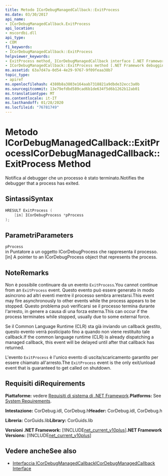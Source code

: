```yaml
---
title: Metodo ICorDebugManagedCallback::ExitProcess
ms.date: 03/30/2017
api_name:
- ICorDebugManagedCallback.ExitProcess
api_location:
- mscordbi.dll
api_type:
- COM
f1_keywords:
- ICorDebugManagedCallback::ExitProcess
helpviewer_keywords:
- ExitProcess method, ICorDebugManagedCallback interface [.NET Framework debugging]
- ICorDebugManagedCallback::ExitProcess method [.NET Framework debugging]
ms.assetid: 63a7d47a-0d54-4e29-9767-9f09feaa38b7
topic_type:
- apiref
ms.openlocfilehash: 4380b8a3803e164aab7318821a9dbde32ecc3a0b
ms.sourcegitcommit: 13e79efdbd589cad6b1de634f5d6b1262b12ab01
ms.translationtype: MT
ms.contentlocale: it-IT
ms.lasthandoff: 01/28/2020
ms.locfileid: "76781749"
---
```

# <a name="icordebugmanagedcallbackexitprocess-method"></a><span data-ttu-id="a2299-102">Metodo ICorDebugManagedCallback::ExitProcess</span><span class="sxs-lookup"><span data-stu-id="a2299-102">ICorDebugManagedCallback::ExitProcess Method</span></span>
<span data-ttu-id="a2299-103">Notifica al debugger che un processo è stato terminato.</span><span class="sxs-lookup"><span data-stu-id="a2299-103">Notifies the debugger that a process has exited.</span></span>  
  
## <a name="syntax"></a><span data-ttu-id="a2299-104">Sintassi</span><span class="sxs-lookup"><span data-stu-id="a2299-104">Syntax</span></span>  
  
```cpp  
HRESULT ExitProcess (  
    [in] ICorDebugProcess *pProcess  
);  
```  
  
## <a name="parameters"></a><span data-ttu-id="a2299-105">Parametri</span><span class="sxs-lookup"><span data-stu-id="a2299-105">Parameters</span></span>  
 `pProcess`  
 <span data-ttu-id="a2299-106">in Puntatore a un oggetto ICorDebugProcess che rappresenta il processo.</span><span class="sxs-lookup"><span data-stu-id="a2299-106">[in] A pointer to an ICorDebugProcess object that represents the process.</span></span>  
  
## <a name="remarks"></a><span data-ttu-id="a2299-107">Note</span><span class="sxs-lookup"><span data-stu-id="a2299-107">Remarks</span></span>  
 <span data-ttu-id="a2299-108">Non è possibile continuare da un evento `ExitProcess`.</span><span class="sxs-lookup"><span data-stu-id="a2299-108">You cannot continue from an `ExitProcess` event.</span></span> <span data-ttu-id="a2299-109">Questo evento può essere generato in modo asincrono ad altri eventi mentre il processo sembra arrestarsi.</span><span class="sxs-lookup"><span data-stu-id="a2299-109">This event may fire asynchronously to other events while the process appears to be stopped.</span></span> <span data-ttu-id="a2299-110">Questo problema può verificarsi se il processo termina durante l'arresto, in genere a causa di una forza esterna.</span><span class="sxs-lookup"><span data-stu-id="a2299-110">This can occur if the process terminates while stopped, usually due to some external force.</span></span>  
  
 <span data-ttu-id="a2299-111">Se il Common Language Runtime (CLR) sta già inviando un callback gestito, questo evento verrà posticipato fino a quando non viene restituito tale callback.</span><span class="sxs-lookup"><span data-stu-id="a2299-111">If the common language runtime (CLR) is already dispatching a managed callback, this event will be delayed until after that callback has returned.</span></span>  
  
 <span data-ttu-id="a2299-112">L'evento `ExitProcess` è l'unico evento di uscita/scaricamento garantito per essere chiamato all'arresto.</span><span class="sxs-lookup"><span data-stu-id="a2299-112">The `ExitProcess` event is the only exit/unload event that is guaranteed to get called on shutdown.</span></span>  
  
## <a name="requirements"></a><span data-ttu-id="a2299-113">Requisiti di</span><span class="sxs-lookup"><span data-stu-id="a2299-113">Requirements</span></span>  
 <span data-ttu-id="a2299-114">**Piattaforme:** vedere [Requisiti di sistema di .NET Framework](../../../../docs/framework/get-started/system-requirements.md).</span><span class="sxs-lookup"><span data-stu-id="a2299-114">**Platforms:** See [System Requirements](../../../../docs/framework/get-started/system-requirements.md).</span></span>  
  
 <span data-ttu-id="a2299-115">**Intestazione:** CorDebug.idl, CorDebug.h</span><span class="sxs-lookup"><span data-stu-id="a2299-115">**Header:** CorDebug.idl, CorDebug.h</span></span>  
  
 <span data-ttu-id="a2299-116">**Libreria:** CorGuids.lib</span><span class="sxs-lookup"><span data-stu-id="a2299-116">**Library:** CorGuids.lib</span></span>  
  
 <span data-ttu-id="a2299-117">**Versioni .NET Framework:** [!INCLUDE[net_current_v10plus](../../../../includes/net-current-v10plus-md.md)]</span><span class="sxs-lookup"><span data-stu-id="a2299-117">**.NET Framework Versions:** [!INCLUDE[net_current_v10plus](../../../../includes/net-current-v10plus-md.md)]</span></span>  
  
## <a name="see-also"></a><span data-ttu-id="a2299-118">Vedere anche</span><span class="sxs-lookup"><span data-stu-id="a2299-118">See also</span></span>

- [<span data-ttu-id="a2299-119">Interfaccia ICorDebugManagedCallback</span><span class="sxs-lookup"><span data-stu-id="a2299-119">ICorDebugManagedCallback Interface</span></span>](icordebugmanagedcallback-interface.md)
